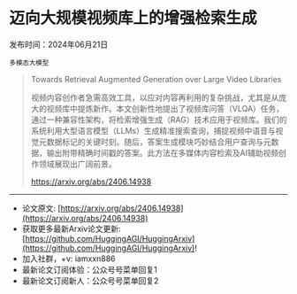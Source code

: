 # 迈向大规模视频库上的增强检索生成
发布时间：2024年06月21日

`多模态大模型`
> Towards Retrieval Augmented Generation over Large Video Libraries
>
> 视频内容创作者急需高效工具，以应对内容再利用的复杂挑战，尤其是从庞大的视频库中提炼新作。本文创新性地提出了视频库问答（VLQA）任务，通过一种兼容性架构，将检索增强生成（RAG）技术应用于视频库。我们的系统利用大型语言模型（LLMs）生成精准搜索查询，捕捉视频中语音与视觉元数据标记的关键时刻。随后，答案生成模块巧妙结合用户查询与元数据，输出附带精确时间戳的答案。此方法在多媒体内容检索及AI辅助视频创作领域展现出广阔前景。
>
> https://arxiv.org/abs/2406.14938


<hr />

- 论文原文: [https://arxiv.org/abs/2406.14938](https://arxiv.org/abs/2406.14938)
- 获取更多最新Arxiv论文更新: [https://github.com/HuggingAGI/HuggingArxiv](https://github.com/HuggingAGI/HuggingArxiv)!
- 加入社群，+v: iamxxn886
- 最新论文订阅体验：公众号号菜单回复1
- 最新论文订阅新人：公众号号菜单回复2